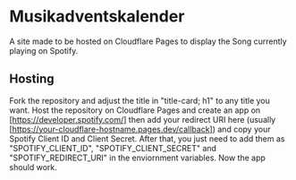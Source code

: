 # Musikadventskalender

A site made to be hosted on Cloudflare Pages to display the Song currently playing on Spotify.

## Hosting

Fork the repository and adjust the title in "title-card; h1" to any title you want. Host the repository on Cloudflare Pages and create an app on [https://developer.spotify.com/] then add your redirect URI here (usually [https://your-cloudflare-hostname.pages.dev/callback]) and copy your Spotify Client ID and Client Secret. After that, you just need to add them as "SPOTIFY_CLIENT_ID", "SPOTIFY_CLIENT_SECRET" and "SPOTIFY_REDIRECT_URI" in the enviornment variables. Now the app should work.
